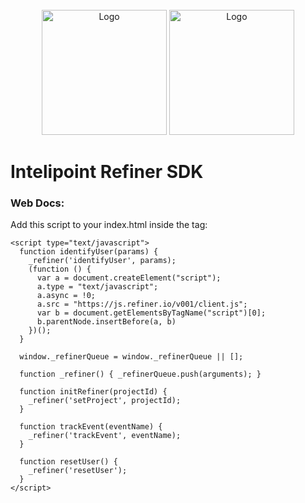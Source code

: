 <!-- PROJECT LOGO -->
<br />
<div align="center">
  <img src="https://i.imgur.com/AN5obLQ.png" alt="Logo" width="200" height="200">
  <img src="https://media.licdn.com/dms/image/C4D0BAQF0ZGttmUIvlA/company-logo_200_200/0/1624866438437?e=2147483647&v=beta&t=KQQR-shX9Xo1JACSP2ojRg9CM0UKYx0cF2lNbUrRxmQ" alt="Logo" width="200" height="200">
</div>

# Intelipoint Refiner SDK

### Web Docs:

Add this script to your index.html inside the <head> tag:

  ```
  <script type="text/javascript">
    function identifyUser(params) {
      _refiner('identifyUser', params);
      (function () {
        var a = document.createElement("script");
        a.type = "text/javascript";
        a.async = !0;
        a.src = "https://js.refiner.io/v001/client.js";
        var b = document.getElementsByTagName("script")[0];
        b.parentNode.insertBefore(a, b)
      })();
    }

    window._refinerQueue = window._refinerQueue || [];

    function _refiner() { _refinerQueue.push(arguments); }

    function initRefiner(projectId) {
      _refiner('setProject', projectId);
    }

    function trackEvent(eventName) {
      _refiner('trackEvent', eventName);
    }
    
    function resetUser() {
      _refiner('resetUser');
    }
  </script>
  ```